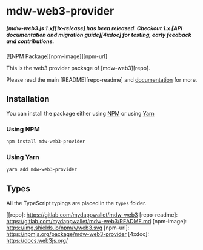 # mdw-web3-provider

##### [mdw-web3.js 1.x][1x-release] has been released. Checkout 1.x [API documentation and migration guide][4xdoc] for testing, early feedback and contributions.

[![NPM Package][npm-image]][npm-url]

This is the web3 provider package of [mdw-web3][repo].

Please read the main [README][repo-readme] and [documentation][docs] for more.

## Installation

You can install the package either using [NPM](https://www.npmjs.com/package/mdw-web3-provider) or using [Yarn](https://yarnpkg.com/package/mdw-web3-provider)

### Using NPM

```bash
npm install mdw-web3-provider
```

### Using Yarn

```bash
yarn add mdw-web3-provider
```

## Types

All the TypeScript typings are placed in the `types` folder.

[docs]: https://docs.mydappwallet.com
[[repo]: https://gitlab.com/mydappwallet/mdw-web3
[repo-readme]: https://gitlab.com/mydappwallet/mdw-web3/README.md
[npm-image]: https://img.shields.io/npm/v/web3.svg
[npm-url]: https://npmjs.org/package/mdw-web3-provider
[4xdoc]: https://docs.web3js.org/
